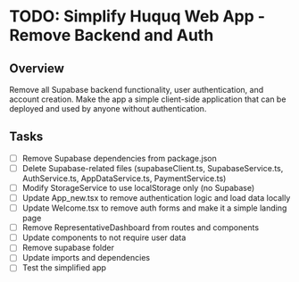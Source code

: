 # TODO: Simplify Huquq Web App - Remove Backend and Auth

## Overview
Remove all Supabase backend functionality, user authentication, and account creation. Make the app a simple client-side application that can be deployed and used by anyone without authentication.

## Tasks
- [ ] Remove Supabase dependencies from package.json
- [ ] Delete Supabase-related files (supabaseClient.ts, SupabaseService.ts, AuthService.ts, AppDataService.ts, PaymentService.ts)
- [ ] Modify StorageService to use localStorage only (no Supabase)
- [ ] Update App_new.tsx to remove authentication logic and load data locally
- [ ] Update Welcome.tsx to remove auth forms and make it a simple landing page
- [ ] Remove RepresentativeDashboard from routes and components
- [ ] Update components to not require user data
- [ ] Remove supabase folder
- [ ] Update imports and dependencies
- [ ] Test the simplified app

